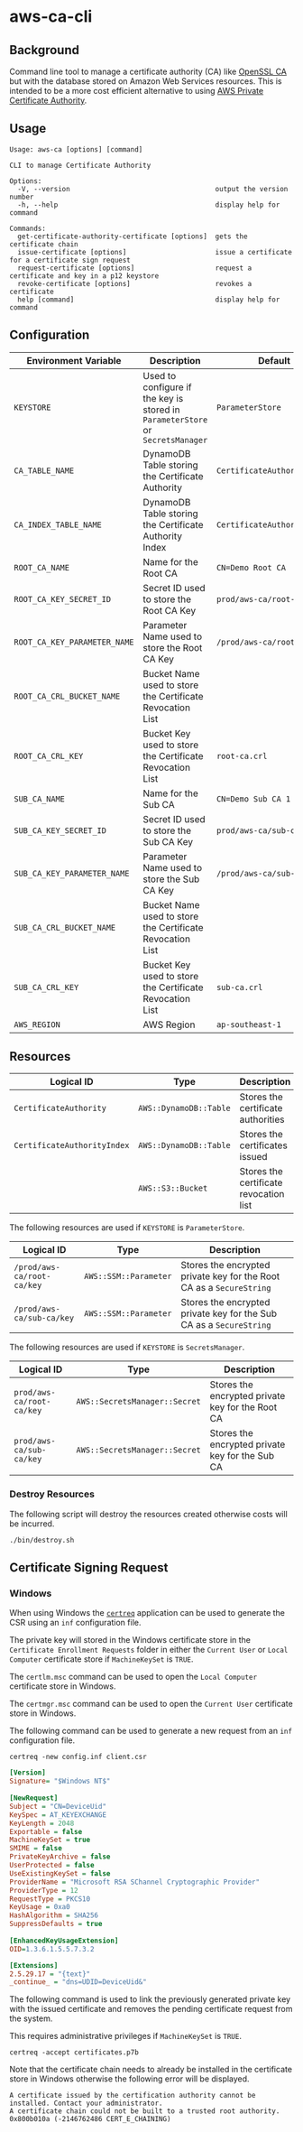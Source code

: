 # aws-ca-cli

## Background

Command line tool to manage a certificate authority (CA) like [OpenSSL CA](https://openssl-ca.readthedocs.io/en/latest/) but with the database stored on Amazon Web Services resources. This is intended to be a more cost efficient alternative to using [AWS Private Certificate Authority](https://docs.aws.amazon.com/privateca/).

## Usage

```
Usage: aws-ca [options] [command]

CLI to manage Certificate Authority

Options:
  -V, --version                                    output the version number
  -h, --help                                       display help for command

Commands:
  get-certificate-authority-certificate [options]  gets the certificate chain
  issue-certificate [options]                      issue a certificate for a certificate sign request
  request-certificate [options]                    request a certificate and key in a p12 keystore
  revoke-certificate [options]                     revokes a certificate
  help [command]                                   display help for command
```

## Configuration

| Environment Variable          | Description                                                | Default
| ----------------------------- | ---------------------------------------------------------- | -----------
| `KEYSTORE`                    | Used to configure if the key is stored in `ParameterStore` or `SecretsManager`           | `ParameterStore`
| `CA_TABLE_NAME`               | DynamoDB Table storing the Certificate Authority           | `CertificateAuthority`
| `CA_INDEX_TABLE_NAME`         | DynamoDB Table storing the Certificate Authority Index     | `CertificateAuthorityIndex`
| `ROOT_CA_NAME`                | Name for the Root CA                                       | `CN=Demo Root CA`
| `ROOT_CA_KEY_SECRET_ID`       | Secret ID used to store the Root CA Key                    | `prod/aws-ca/root-ca/key`
| `ROOT_CA_KEY_PARAMETER_NAME`  | Parameter Name used to store the Root CA Key               | `/prod/aws-ca/root-ca/key`
| `ROOT_CA_CRL_BUCKET_NAME`     | Bucket Name used to store the Certificate Revocation List  | 
| `ROOT_CA_CRL_KEY`             | Bucket Key used to store the Certificate Revocation List   | `root-ca.crl`
| `SUB_CA_NAME `                | Name for the Sub CA                                        | `CN=Demo Sub CA 1`
| `SUB_CA_KEY_SECRET_ID`        | Secret ID used to store the Sub CA Key                     | `prod/aws-ca/sub-ca/key`
| `SUB_CA_KEY_PARAMETER_NAME`   | Parameter Name used to store the Sub CA Key                | `/prod/aws-ca/sub-ca/key`
| `SUB_CA_CRL_BUCKET_NAME`      | Bucket Name used to store the Certificate Revocation List  | 
| `SUB_CA_CRL_KEY`              | Bucket Key used to store the Certificate Revocation List   | `sub-ca.crl`
| `AWS_REGION`                  | AWS Region                                                 | `ap-southeast-1`

## Resources

| Logical ID                    | Type                             | Description
| ----------------------------- | -------------------------------- | -----------
| `CertificateAuthority`        | `AWS::DynamoDB::Table`           | Stores the certificate authorities
| `CertificateAuthorityIndex`   | `AWS::DynamoDB::Table`           | Stores the certificates issued
|                               | `AWS::S3::Bucket`                | Stores the certificate revocation list


The following resources are used if `KEYSTORE` is `ParameterStore`.

| Logical ID                    | Type                             | Description
| ----------------------------- | -------------------------------- | -----------
| `/prod/aws-ca/root-ca/key`    | `AWS::SSM::Parameter`            | Stores the encrypted private key for the Root CA as a `SecureString`
| `/prod/aws-ca/sub-ca/key`     | `AWS::SSM::Parameter`            | Stores the encrypted private key for the Sub CA as a `SecureString`

The following resources are used if `KEYSTORE` is `SecretsManager`.

| Logical ID                    | Type                             | Description
| ----------------------------- | -------------------------------- | -----------
| `prod/aws-ca/root-ca/key`     | `AWS::SecretsManager::Secret`    | Stores the encrypted private key for the Root CA
| `prod/aws-ca/sub-ca/key`      | `AWS::SecretsManager::Secret`    | Stores the encrypted private key for the Sub CA

### Destroy Resources

The following script will destroy the resources created otherwise costs will be incurred.

```shell
./bin/destroy.sh
```
## Certificate Signing Request

### Windows

When using Windows the [`certreq`](https://learn.microsoft.com/en-us/windows-server/administration/windows-commands/certreq_1) application can be used to generate the CSR using an `inf` configuration file. 

The private key will stored in the Windows certificate store in the `Certificate Enrollment Requests` folder in either the `Current User` or `Local Computer` certificate store if `MachineKeySet` is `TRUE`.

The `certlm.msc` command can be used to open the `Local Computer` certificate store in Windows.

The `certmgr.msc` command can be used to open the `Current User` certificate store in Windows.

The following command can be used to generate a new request from an `inf` configuration file.

```shell
certreq -new config.inf client.csr
```

```ini
[Version]
Signature= "$Windows NT$" 
 
[NewRequest]
Subject = "CN=DeviceUid"
KeySpec = AT_KEYEXCHANGE
KeyLength = 2048
Exportable = false
MachineKeySet = true
SMIME = false
PrivateKeyArchive = false
UserProtected = false
UseExistingKeySet = false
ProviderName = "Microsoft RSA SChannel Cryptographic Provider"
ProviderType = 12
RequestType = PKCS10
KeyUsage = 0xa0
HashAlgorithm = SHA256
SuppressDefaults = true
 
[EnhancedKeyUsageExtension]
OID=1.3.6.1.5.5.7.3.2

[Extensions]
2.5.29.17 = "{text}"
_continue_ = "dns=UDID=DeviceUid&"
```

The following command is used to link the previously generated private key with the issued certificate and removes the pending certificate request from the system.

This requires administrative privileges if `MachineKeySet` is `TRUE`.

```shell
certreq -accept certificates.p7b
```

Note that the certificate chain needs to already be installed in the certificate store in Windows otherwise the following error will be displayed.

```
A certificate issued by the certification authority cannot be installed. Contact your administrator.
A certificate chain could not be built to a trusted root authority. 0x800b010a (-2146762486 CERT_E_CHAINING)
```